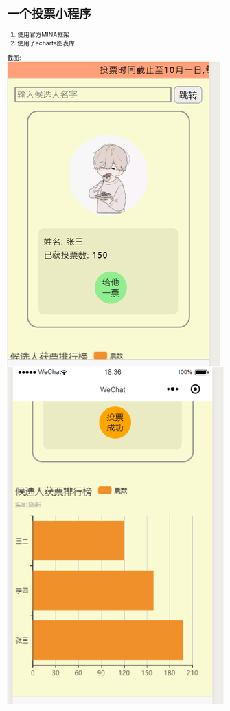 # 一个投票小程序

1. 使用官方MINA框架
2. 使用了echarts图表库

截图:
![一](https://github.com/tjx666/vote/blob/master/assert/screenShot/1.png?raw=true)
![二](https://github.com/tjx666/vote/blob/master/assert/screenShot/2.png?raw=true)